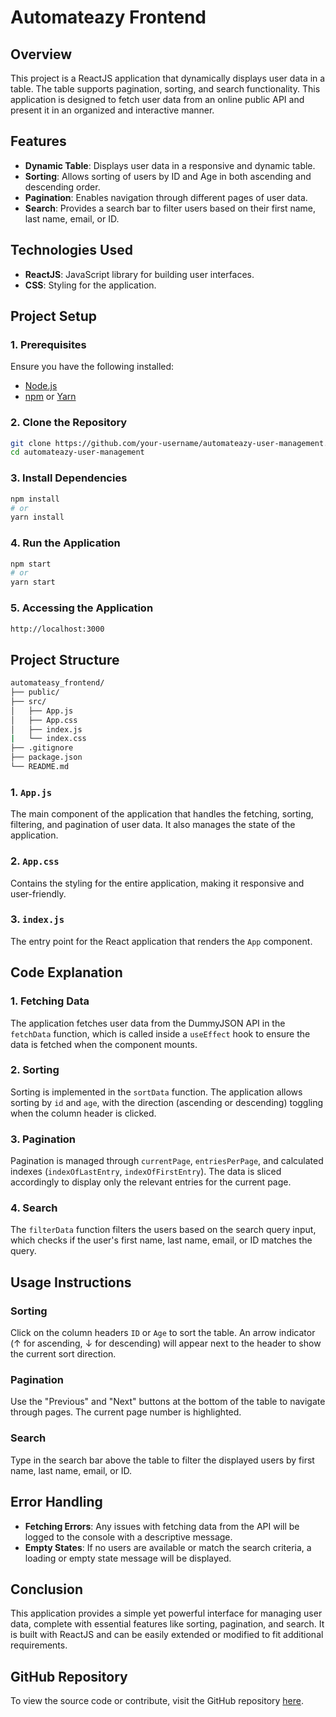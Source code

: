 # Automateazy Frontend

## Overview
This project is a ReactJS application that dynamically displays user data in a table. The table supports pagination, sorting, and search functionality. This application is designed to fetch user data from an online public API and present it in an organized and interactive manner.

## Features
- **Dynamic Table**: Displays user data in a responsive and dynamic table.
- **Sorting**: Allows sorting of users by ID and Age in both ascending and descending order.
- **Pagination**: Enables navigation through different pages of user data.
- **Search**: Provides a search bar to filter users based on their first name, last name, email, or ID.

## Technologies Used
- **ReactJS**: JavaScript library for building user interfaces.
- **CSS**: Styling for the application.

## Project Setup

### 1. Prerequisites
Ensure you have the following installed:
- [Node.js](https://nodejs.org/) 
- [npm](https://www.npmjs.com/) or [Yarn](https://yarnpkg.com/)

### 2. Clone the Repository
```bash
git clone https://github.com/your-username/automateazy-user-management.git
cd automateazy-user-management

```

### 3. Install Dependencies
```bash
npm install
# or
yarn install
```

### 4. Run the Application
```bash
npm start
# or
yarn start
```

### 5. Accessing the Application

```bash
http://localhost:3000
```

## Project Structure

```bash
automateasy_frontend/
├── public/
├── src/
│   ├── App.js
│   ├── App.css
│   ├── index.js
|   └── index.css
├── .gitignore
├── package.json
└── README.md
```

### 1. `App.js`
The main component of the application that handles the fetching, sorting, filtering, and pagination of user data. It also manages the state of the application.

### 2. `App.css`
Contains the styling for the entire application, making it responsive and user-friendly.

### 3. `index.js`
The entry point for the React application that renders the `App` component.

## Code Explanation

### 1. Fetching Data
The application fetches user data from the DummyJSON API in the `fetchData` function, which is called inside a `useEffect` hook to ensure the data is fetched when the component mounts.

### 2. Sorting
Sorting is implemented in the `sortData` function. The application allows sorting by `id` and `age`, with the direction (ascending or descending) toggling when the column header is clicked.

### 3. Pagination
Pagination is managed through `currentPage`, `entriesPerPage`, and calculated indexes (`indexOfLastEntry`, `indexOfFirstEntry`). The data is sliced accordingly to display only the relevant entries for the current page.

### 4. Search
The `filterData` function filters the users based on the search query input, which checks if the user's first name, last name, email, or ID matches the query.

## Usage Instructions

### Sorting
Click on the column headers `ID` or `Age` to sort the table. An arrow indicator (↑ for ascending, ↓ for descending) will appear next to the header to show the current sort direction.

### Pagination
Use the "Previous" and "Next" buttons at the bottom of the table to navigate through pages. The current page number is highlighted.

### Search
Type in the search bar above the table to filter the displayed users by first name, last name, email, or ID.

## Error Handling

- **Fetching Errors**: Any issues with fetching data from the API will be logged to the console with a descriptive message.
- **Empty States**: If no users are available or match the search criteria, a loading or empty state message will be displayed.

## Conclusion
This application provides a simple yet powerful interface for managing user data, complete with essential features like sorting, pagination, and search. It is built with ReactJS and can be easily extended or modified to fit additional requirements.

## GitHub Repository
To view the source code or contribute, visit the GitHub repository [here](https://github.com/aniketmu/automateasy_frontend).
